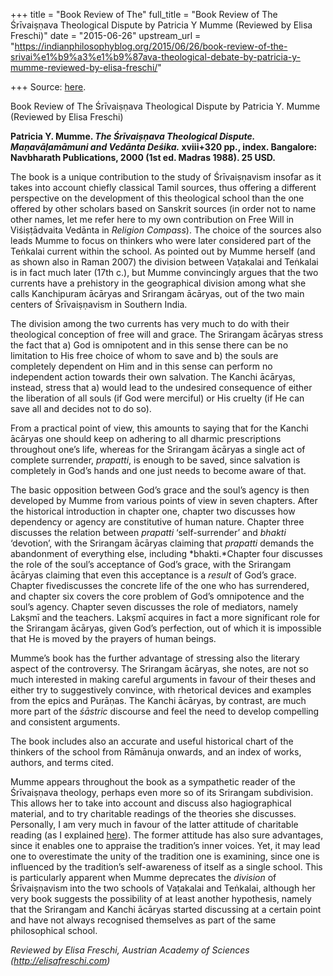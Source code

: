 +++
title = "Book Review of The"
full_title = "Book Review of The Śrīvaiṣṇava Theological Dispute by Patricia Y Mumme (Reviewed by Elisa Freschi)"
date = "2015-06-26"
upstream_url = "https://indianphilosophyblog.org/2015/06/26/book-review-of-the-srivai%e1%b9%a3%e1%b9%87ava-theological-debate-by-patricia-y-mumme-reviewed-by-elisa-freschi/"

+++
Source: [here](https://indianphilosophyblog.org/2015/06/26/book-review-of-the-srivai%e1%b9%a3%e1%b9%87ava-theological-debate-by-patricia-y-mumme-reviewed-by-elisa-freschi/).

Book Review of The Śrīvaiṣṇava Theological Dispute by Patricia Y. Mumme (Reviewed by Elisa Freschi)

**Patricia Y. Mumme. *The Śrīvaiṣṇava Theological Dispute.
Maṇavāḷamāmuni and Vedānta Deśika.* xviii+320 pp., index. Bangalore:
Navbharath Publications, 2000 (1st ed. Madras 1988). 25 USD.**

The book is a unique contribution to the study of Śrīvaiṣṇavism insofar
as it takes into account chiefly classical Tamil sources, thus offering
a different perspective on the development of this theological school
than the one offered by other scholars based on Sanskrit sources (in
order not to name other names, let me refer here to my own contribution
on Free Will in Viśiṣṭādvaita Vedānta in *Religion Compass*). The choice
of the sources also leads Mumme to focus on thinkers who were later
considered part of the Teṅkalai current within the school. As pointed
out by Mumme herself (and as shown also in Raman 2007) the division
between Vaṭakalai and Teṅkalai is in fact much later (17th c.), but
Mumme convincingly argues that the two currents have a prehistory in the
geographical division among what she calls Kanchipuram ācāryas and
Srirangam ācāryas, out of the two main centers of Śrīvaiṣṇavism in
Southern India.

The division among the two currents has very much to do with their
theological conception of free will and grace. The Srirangam ācāryas
stress the fact that a) God is omnipotent and in this sense there can be
no limitation to His free choice of whom to save and b) the souls are
completely dependent on Him and in this sense can perform no independent
action towards their own salvation. The Kanchi ācāryas, instead, stress
that a) would lead to the undesired consequence of either the liberation
of all souls (if God were merciful) or His cruelty (if He can save all
and decides not to do so).

From a practical point of view, this amounts to saying that for the
Kanchi ācāryas one should keep on adhering to all dharmic prescriptions
throughout one’s life, whereas for the Srirangam ācāryas a single act of
complete surrender, *prapatti*, is enough to be saved, since salvation
is completely in God’s hands and one just needs to become aware of that.

The basic opposition between God’s grace and the soul’s agency is then
developed by Mumme from various points of view in seven chapters. After
the historical introduction in chapter one, chapter two discusses how
dependency or agency are constitutive of human nature. Chapter three
discusses the relation between *prapatti* ‘self-surrender’ and *bhakti*
‘devotion’, with the Srirangam ācāryas claiming that *prapatti* demands
the abandonment of everything else, including *bhakti.*Chapter four
discusses the role of the soul’s acceptance of God’s grace, with the
Srirangam ācāryas claiming that even this acceptance is a *result* of
God’s grace. Chapter fivediscusses the concrete life of the one who
has surrendered, and chapter six covers the core problem of God’s
omnipotence and the soul’s agency. Chapter seven discusses the role of
mediators, namely Lakṣmī and the teachers. Lakṣmī acquires in fact a
more significant role for the Srirangam ācāryas, given God’s perfection,
out of which it is impossible that He is moved by the prayers of human
beings.

Mumme’s book has the further advantage of stressing also the literary
aspect of the controversy. The Srirangam ācāryas, she notes, are not so
much interested in making careful arguments in favour of their theses
and either try to suggestively convince, with rhetorical devices and
examples from the epics and Purāṇas. The Kanchi ācāryas, by contrast,
are much more part of the *śāstric* discourse and feel the need to
develop compelling and consistent arguments.

The book includes also an accurate and useful historical chart of the
thinkers of the school from Rāmānuja onwards, and an index of works,
authors, and terms cited.

Mumme appears throughout the book as a sympathetic reader of the
Śrīvaiṣṇava theology, perhaps even more so of its Srirangam subdivision.
This allows her to take into account and discuss also hagiographical
material, and to try charitable readings of the theories she discusses.
Personally, I am very much in favour of the latter attitude of
charitable reading (as I explained
[here](http://warpweftandway.com/interpreting-philosophy-works/)). The
former attitude has also sure advantages, since it enables one to
appraise the tradition’s inner voices. Yet, it may lead one to
overestimate the unity of the tradition one is examining, since one is
influenced by the tradition’s self-awareness of itself as a single
school. This is particularly apparent when Mumme deprecates the
*division* of Śrīvaiṣṇavism into the two schools of Vaṭakalai and
Teṅkalai, although her very book suggests the possibility of at least
another hypothesis, namely that the Srirangam and Kanchi ācāryas started
discussing at a certain point and have not always recognised themselves
as part of the same philosophical school.

*Reviewed by Elisa Freschi, Austrian Academy of Sciences
(http://elisafreschi.com)*

